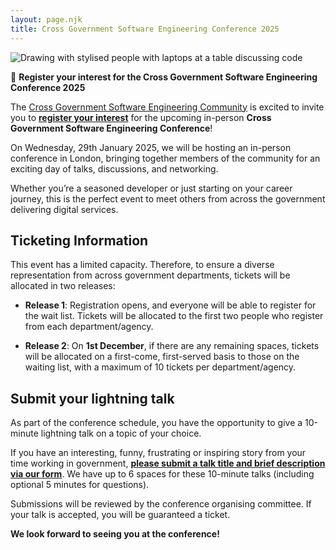```yaml
---
layout: page.njk
title: Cross Government Software Engineering Conference 2025
---
```


![Drawing with stylised people with laptops at a table discussing code](https://raw.githubusercontent.com/uk-x-gov-software-community/uk-x-gov-software-community.github.io/conference.png)

📣 **Register your interest for the Cross Government Software Engineering Conference 2025**

The [Cross Government Software Engineering Community](https://uk-x-gov-software-community.github.io/) is excited to invite you to **[register your interest](https://www.eventbrite.com/e/cross-government-software-engineering-conference-2025-tickets-1044870805707?aff=oddtdtcreator)** for the upcoming in-person **Cross Government Software Engineering Conference**!

On Wednesday, 29th January 2025, we will be hosting an in-person conference in London, bringing together members of the community for an exciting day of talks, discussions, and networking. 

Whether you’re a seasoned developer or just starting on your career journey, this is the perfect event to meet others from across the government delivering digital services.

## Ticketing Information
This event has a limited capacity. Therefore, to ensure a diverse representation from across government departments, tickets will be allocated in two releases:

* **Release 1**: Registration opens, and everyone will be able to register for the wait list. Tickets will be allocated to the first two people who register from each department/agency.

* **Release 2**: On **1st December**, if there are any remaining spaces, tickets will be allocated on a first-come, first-served basis to those on the waiting list, with a maximum of 10 tickets per department/agency.

## Submit your lightning talk

As part of the conference schedule, you have the opportunity to give a 10-minute lightning talk on a topic of your choice. 

If you have an interesting, funny, frustrating or inspiring story from your time working in government, **[please submit a talk title and brief description via our form](https://docs.google.com/forms/d/e/1FAIpQLSdPAm-_gH6r9TAXBzsplKvCANWEI3kZJYEmlo2UA-uFs2KdnA/viewform?usp=sf_link)**. We have up to 6 spaces for these 10-minute talks (including optional 5 minutes for questions).

Submissions will be reviewed by the conference organising committee. If your talk is accepted, you will be guaranteed a ticket.

**We look forward to seeing you at the conference!**

